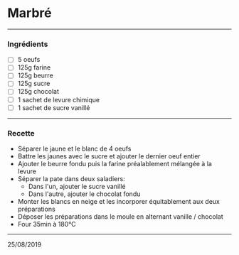 # Marbré

---

### Ingrédients

- [ ] 5 oeufs
- [ ] 125g farine
- [ ] 125g beurre
- [ ] 125g sucre
- [ ] 125g chocolat
- [ ] 1 sachet de levure chimique
- [ ] 1 sachet de sucre vanillé

---

### Recette

- Séparer le jaune et le blanc de 4 oeufs
- Battre les jaunes avec le sucre et ajouter le dernier oeuf entier
- Ajouter le beurre fondu puis la farine préalablement mélangée à la levure
- Séparer la pate dans deux saladiers:
  - Dans l'un, ajouter le sucre vanillé
  - Dans l'autre, ajouter le chocolat fondu
- Monter les blancs en neige et les incorporer équitablement aux deux préparations
- Déposer les préparations dans le moule en alternant vanille / chocolat
- Four 35min à 180°C

---

25/08/2019
